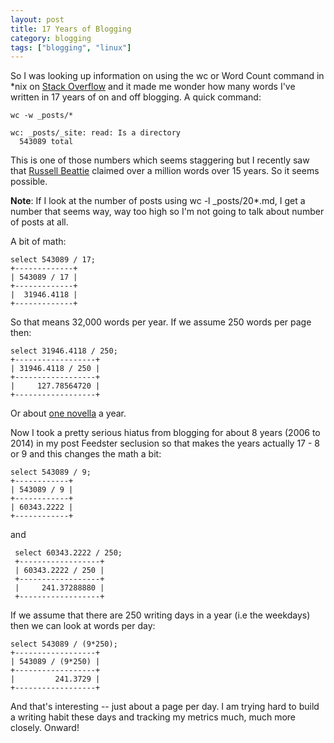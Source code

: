 ```yaml
---
layout: post
title: 17 Years of Blogging
category: blogging
tags: ["blogging", "linux"]
---
```

So I was looking up information on using the wc or Word Count command in *nix on [Stack Overflow](https://askubuntu.com/questions/351326/how-do-i-list-word-count-in-multiple-files) and it made me wonder how many words I've written in 17 years of on and off blogging.  A quick command:

    wc -w _posts/*

    wc: _posts/_site: read: Is a directory
      543089 total
      
This is one of those numbers which seems staggering but I recently saw that [Russell Beattie](https://www.russellbeattie.com/blog/) claimed over a million words over 15 years.  So it seems possible.  

**Note**: If I look at the number of posts using wc -l _posts/20*.md, I get a number that seems way, way too high so I'm not going to talk about number of posts at all.

A bit of math:

    select 543089 / 17;
    +-------------+
    | 543089 / 17 |
    +-------------+
    |  31946.4118 |
    +-------------+    

So that means 32,000 words per year.  If we assume 250 words per page then:

    select 31946.4118 / 250;
    +------------------+
    | 31946.4118 / 250 |
    +------------------+
    |     127.78564720 |
    +------------------+

Or about [one novella](https://en.wikipedia.org/wiki/Novella) a year.

Now I took a pretty serious hiatus from blogging for about 8 years (2006 to 2014) in my post Feedster seclusion so that makes the years actually 17 - 8 or 9 and this changes the math a bit:

    select 543089 / 9;
    +------------+
    | 543089 / 9 |
    +------------+
    | 60343.2222 |
    +------------+

and

     select 60343.2222 / 250;
     +------------------+
     | 60343.2222 / 250 |
     +------------------+
     |     241.37288880 |
     +------------------+ 
     
If we assume that there are 250 writing days in a year (i.e the weekdays) then we can look at words per day:

    select 543089 / (9*250); 
    +------------------+
    | 543089 / (9*250) |
    +------------------+
    |         241.3729 |
    +------------------+

And that's interesting -- just about a page per day.  I am trying hard to build a writing habit these days and tracking my metrics much, much more closely.  Onward!